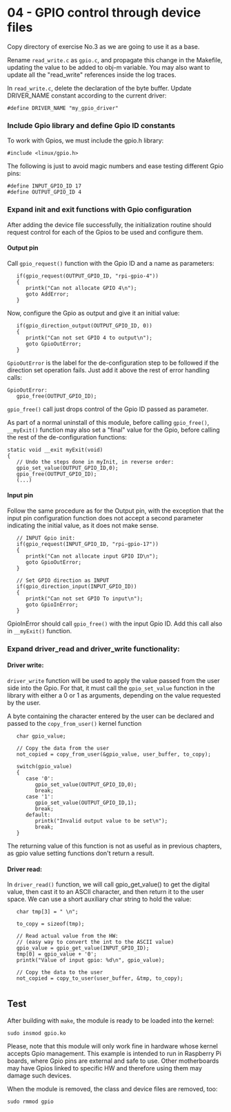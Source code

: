 # 04 - GPIO control through device files

Copy directory of exercise No.3 as we are going to use it as a base. 

Rename `read_write.c` as `gpio.c`, and propagate this change in the Makefile, updating the value to be added to obj-m variable. You may also want to update all the "read_write" references inside the log traces.

In `read_write.c`, delete the declaration of the byte buffer. Update DRIVER_NAME constant according to the current driver:

```
#define DRIVER_NAME "my_gpio_driver"
```

### Include Gpio library and define Gpio ID constants

To work with Gpios, we must include the gpio.h library:

```
#include <linux/gpio.h>
```

The following is just to avoid magic numbers and ease testing different Gpio pins:

```
#define INPUT_GPIO_ID 17
#define OUTPUT_GPIO_ID 4
```

### Expand init and exit functions with Gpio configuration

After adding the device file successfully, the initialization routine should request control for each of the Gpios to be used and configure them.

#### Output pin

Call `gpio_request()` function with the Gpio ID and a name as parameters:

```
   if(gpio_request(OUTPUT_GPIO_ID, "rpi-gpio-4"))
   {
      printk("Can not allocate GPIO 4\n");
      goto AddError;
   }
```

Now, configure the Gpio as output and give it an initial value:

```
   if(gpio_direction_output(OUTPUT_GPIO_ID, 0))
   {
      printk("Can not set GPIO 4 to output\n");
      goto GpioOutError;
   }
```

`GpioOutError` is the label for the de-configuration step to be followed if the direction set operation fails. Just add it above the rest of error handling calls:

```
GpioOutError:
   gpio_free(OUTPUT_GPIO_ID);
```

`gpio_free()` call just drops control of the Gpio ID passed as parameter. 

As part of a normal uninstall of this module, before calling `gpio_free()`, `__myExit()` function may also set a "final" value for the Gpio, before calling the rest of the de-configuration functions:

```
static void __exit myExit(void)
{
   // Undo the steps done in myInit, in reverse order:
   gpio_set_value(OUTPUT_GPIO_ID,0);
   gpio_free(OUTPUT_GPIO_ID);
   (...)
```

#### Input pin

Follow the same procedure as for the Output pin, with the exception that the input pin configuration function does not accept a second parameter indicating the initial value, as it does not make sense.

```
   // INPUT Gpio init:
   if(gpio_request(INPUT_GPIO_ID, "rpi-gpio-17"))
   {
      printk("Can not allocate input GPIO ID\n");
      goto GpioOutError;
   }

   // Set GPIO direction as INPUT
   if(gpio_direction_input(INPUT_GPIO_ID))
   {
      printk("Can not set GPIO To input\n");
      goto GpioInError;
   }
```

GpioInError should call `gpio_free()` with the input Gpio ID. Add this call also in `__myExit()` function.

### Expand driver_read and driver_write functionality:

#### Driver write:

`driver_write` function will be used to apply the value passed from the user side into the Gpio. For that, it must call the `gpio_set_value` function in the library with either a 0 or 1 as arguments, depending on the value requested by the user. 

A byte containing the character entered by the user can be declared and passed to the `copy_from_user()` kernel function

```
   char gpio_value;

   // Copy the data from the user
   not_copied = copy_from_user(&gpio_value, user_buffer, to_copy);

   switch(gpio_value)
   {
      case '0':
         gpio_set_value(OUTPUT_GPIO_ID,0);
         break;
      case '1':
         gpio_set_value(OUTPUT_GPIO_ID,1);
         break;
      default:
         printk("Invalid output value to be set\n");
         break;
   }
```

The returning value of this function is not as useful as in previous chapters, as gpio value setting functions don't return a result.

#### Driver read:

In `driver_read()` function, we will call gpio_get_value() to get the digital value, then cast it to an ASCII character, and then return it to the user space. We can use a short auxiliary char string to hold the value:

```
   char tmp[3] = " \n";

   to_copy = sizeof(tmp);

   // Read actual value from the HW:
   // (easy way to convert the int to the ASCII value)
   gpio_value = gpio_get_value(INPUT_GPIO_ID);
   tmp[0] = gpio_value + '0';
   printk("Value of input gpio: %d\n", gpio_value);

   // Copy the data to the user
   not_copied = copy_to_user(user_buffer, &tmp, to_copy);
```


#

## Test

After building with `make`, the module is ready to be loaded into the kernel:

```
sudo insmod gpio.ko
```

Please, note that this module will only work fine in hardware whose kernel accepts Gpio management. This example is intended to run in Raspberry Pi boards, where Gpio pins are external and safe to use. Other motherboards may have Gpios linked to specific HW and therefore using them may damage such devices.

When the module is removed, the class and device files are removed, too:

```
sudo rmmod gpio
```
